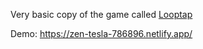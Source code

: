 Very basic copy of the game called [Looptap](https://looptap.vasanthv.com)

Demo: https://zen-tesla-786896.netlify.app/